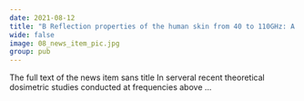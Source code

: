```yaml
---
date: 2021-08-12
title: "B Reflection properties of the human skin from 40 to 110GHz: A Confirmation Study"
wide: false
image: 08_news_item_pic.jpg
group: pub
---
```

The full text of the news item sans title
In serveral recent theoretical dosimetric studies conducted at frequencies above ... 
